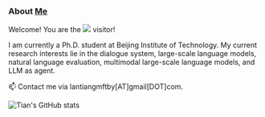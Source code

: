 ### About [Me](https://scholar.google.com/)

<p align="left"> 
Welcome! You are the <img src="https://profile-counter.glitch.me/gmftbyGMFTBY/count.svg" /> visitor!
</p>

I am currently a Ph.D. student at Beijing Institute of Technology. 
My current research interests lie in the dialogue system, large-scale language models, natural language evaluation, multimodal large-scale language models, and LLM as agent.

📫 Contact me via lantiangmftby[AT]gmail[DOT]com.

![Tian's GitHub stats](https://github-readme-stats.vercel.app/api?username=gmftbyGMFTBY&show_icons=true&theme=dracula)
